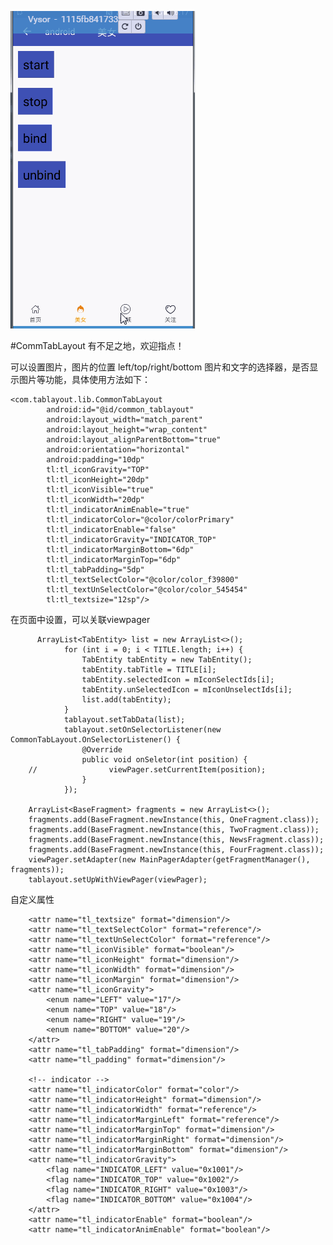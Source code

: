 
![image](https://github.com/weishl110/CommTabLayout/raw/master/image/screen.gif)

#CommTabLayout
有不足之地，欢迎指点！

可以设置图片，图片的位置 left/top/right/bottom
图片和文字的选择器，是否显示图片等功能，具体使用方法如下：
	
	<com.tablayout.lib.CommonTabLayout
			android:id="@id/common_tablayout"
			android:layout_width="match_parent"
			android:layout_height="wrap_content"
			android:layout_alignParentBottom="true"
			android:orientation="horizontal"
			android:padding="10dp"
			tl:tl_iconGravity="TOP"
			tl:tl_iconHeight="20dp"
			tl:tl_iconVisible="true"
			tl:tl_iconWidth="20dp"
			tl:tl_indicatorAnimEnable="true"
			tl:tl_indicatorColor="@color/colorPrimary"
			tl:tl_indicatorEnable="false"
			tl:tl_indicatorGravity="INDICATOR_TOP"
			tl:tl_indicatorMarginBottom="6dp"
			tl:tl_indicatorMarginTop="6dp"
			tl:tl_tabPadding="5dp"
			tl:tl_textSelectColor="@color/color_f39800"
			tl:tl_textUnSelectColor="@color/color_545454"
			tl:tl_textsize="12sp"/>

 在页面中设置，可以关联viewpager
        
          ArrayList<TabEntity> list = new ArrayList<>();
                for (int i = 0; i < TITLE.length; i++) {
                    TabEntity tabEntity = new TabEntity();
                    tabEntity.tabTitle = TITLE[i];
                    tabEntity.selectedIcon = mIconSelectIds[i];
                    tabEntity.unSelectedIcon = mIconUnselectIds[i];
                    list.add(tabEntity);
                }
                tablayout.setTabData(list);
                tablayout.setOnSelectorListener(new CommonTabLayout.OnSelectorListener() {
                    @Override
                    public void onSeletor(int position) {
        //                viewPager.setCurrentItem(position);
                    }
                });

        ArrayList<BaseFragment> fragments = new ArrayList<>();
        fragments.add(BaseFragment.newInstance(this, OneFragment.class));
        fragments.add(BaseFragment.newInstance(this, TwoFragment.class));
        fragments.add(BaseFragment.newInstance(this, NewsFragment.class));
        fragments.add(BaseFragment.newInstance(this, FourFragment.class));
        viewPager.setAdapter(new MainPagerAdapter(getFragmentManager(), fragments));
        tablayout.setUpWithViewPager(viewPager);
	
自定义属性

		<attr name="tl_textsize" format="dimension"/>
		<attr name="tl_textSelectColor" format="reference"/>
		<attr name="tl_textUnSelectColor" format="reference"/>
		<attr name="tl_iconVisible" format="boolean"/>
		<attr name="tl_iconHeight" format="dimension"/>
		<attr name="tl_iconWidth" format="dimension"/>
		<attr name="tl_iconMargin" format="dimension"/>
		<attr name="tl_iconGravity">
		    <enum name="LEFT" value="17"/>
		    <enum name="TOP" value="18"/>
		    <enum name="RIGHT" value="19"/>
		    <enum name="BOTTOM" value="20"/>
		</attr>
		<attr name="tl_tabPadding" format="dimension"/>
		<attr name="tl_padding" format="dimension"/>

		<!-- indicator -->
		<attr name="tl_indicatorColor" format="color"/> 
		<attr name="tl_indicatorHeight" format="dimension"/>
		<attr name="tl_indicatorWidth" format="reference"/>
		<attr name="tl_indicatorMarginLeft" format="reference"/>
		<attr name="tl_indicatorMarginTop" format="dimension"/>
		<attr name="tl_indicatorMarginRight" format="dimension"/>
		<attr name="tl_indicatorMarginBottom" format="dimension"/>
		<attr name="tl_indicatorGravity">
		    <flag name="INDICATOR_LEFT" value="0x1001"/>
		    <flag name="INDICATOR_TOP" value="0x1002"/>
		    <flag name="INDICATOR_RIGHT" value="0x1003"/>
		    <flag name="INDICATOR_BOTTOM" value="0x1004"/>
		</attr>
		<attr name="tl_indicatorEnable" format="boolean"/>
		<attr name="tl_indicatorAnimEnable" format="boolean"/>
